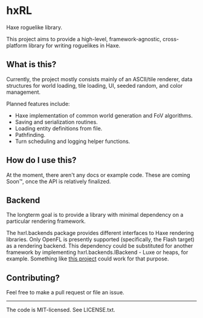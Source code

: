 # hxRL
Haxe roguelike library.

This project aims to provide a high-level, framework-agnostic, cross-platform library for writing roguelikes in Haxe.

## What is this?
Currently, the project mostly consists mainly of an ASCII/tile renderer, data structures for world loading, tile loading, UI, seeded random, and color management.

Planned features include:

- Haxe implementation of common world generation and FoV algorithms.
- Saving and serialization routines.
- Loading entity definitions from file.
- Pathfinding.
- Turn scheduling and logging helper functions.

## How do I use this?
At the moment, there aren't any docs or example code. These are coming Soon™, once the API is relatively finalized. 

## Backend
The longterm goal is to provide a library with minimal dependency on a particular rendering framework.

The hxrl.backends package provides different interfaces to Haxe rendering libraries. Only OpenFL is presently supported (specifically, the Flash target) as a rendering backend. This dependency could be substituted for another framework by implementing hxrl.backends.IBackend - Luxe or heaps, for example. Something like [this project](https://github.com/mattj1/luxe_ascii) could work for that purpose.

## Contributing?
Feel free to make a pull request or file an issue.

___


The code is MIT-licensed. See LICENSE.txt.
